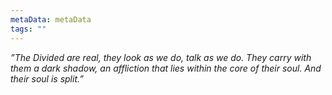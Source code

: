 ```yaml
---
metaData: metaData
tags: ""
---
```


*”The Divided are real, they look as we do, talk as we do. They carry with them a dark shadow, an affliction that lies within the core of their soul. And their soul is split.”*